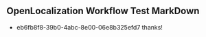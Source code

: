 ## OpenLocalization Workflow Test MarkDown
* eb6fb8f8-39b0-4abc-8e00-06e8b325efd7 thanks!

<!--HONumber=Jul16_HO2-->


